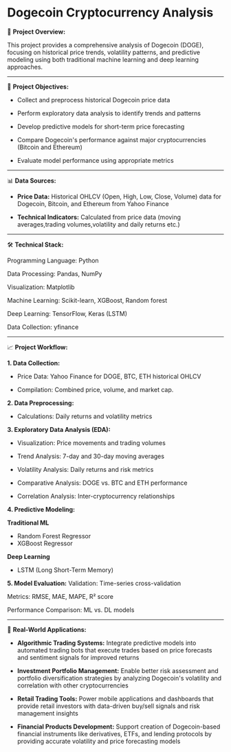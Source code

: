 # Dogecoin Cryptocurrency Analysis

📖 **Project Overview:**

This project provides a comprehensive analysis of Dogecoin (DOGE), focusing on historical price trends, volatility patterns, and predictive modeling using both traditional machine learning and deep learning approaches.  

---

🎯 **Project Objectives:**

- Collect and preprocess historical Dogecoin price data

- Perform exploratory data analysis to identify trends and patterns

- Develop predictive models for short-term price forecasting

- Compare Dogecoin's performance against major cryptocurrencies (Bitcoin and Ethereum)

- Evaluate model performance using appropriate metrics

---

📊 **Data Sources:**

- **Price Data:** Historical OHLCV (Open, High, Low, Close, Volume) data for Dogecoin, Bitcoin, and Ethereum from Yahoo Finance 

- **Technical Indicators:** Calculated from price data (moving averages,trading volumes,volatility and daily returns etc.)

---

🛠️ **Technical Stack:**

Programming Language: Python 

Data Processing: Pandas, NumPy

Visualization: Matplotlib

Machine Learning: Scikit-learn, XGBoost, Random forest

Deep Learning: TensorFlow, Keras (LSTM)

Data Collection: yfinance

---

📈 **Project Workflow:**

**1. Data Collection:**

- Price Data: Yahoo Finance for DOGE, BTC, ETH historical OHLCV

- Compilation: Combined price, volume, and market cap.

**2. Data Preprocessing:**

- Calculations: Daily returns and volatility metrics

**3. Exploratory Data Analysis (EDA):**
- Visualization: Price movements and trading volumes

- Trend Analysis: 7-day and 30-day moving averages

- Volatility Analysis: Daily returns and risk metrics

- Comparative Analysis: DOGE vs. BTC and ETH performance

- Correlation Analysis: Inter-cryptocurrency relationships

**4. Predictive Modeling:**

 **Traditional ML**
- Random Forest Regressor
- XGBoost Regressor

**Deep Learning**
- LSTM (Long Short-Term Memory)

**5. Model Evaluation:**
Validation: Time-series cross-validation

Metrics: RMSE, MAE, MAPE, R² score

Performance Comparison: ML vs. DL models

---

🎯 **Real-World Applications:**

- **Algorithmic Trading Systems:**
        Integrate predictive models into automated trading bots that execute trades based on price forecasts and sentiment signals for improved returns

- **Investment Portfolio Management:**
        Enable better risk assessment and portfolio diversification strategies by analyzing Dogecoin's volatility and correlation with other cryptocurrencies

- **Retail Trading Tools:**
        Power mobile applications and dashboards that provide retail investors with data-driven buy/sell signals and risk management insights

- **Financial Products Development:**
        Support creation of Dogecoin-based financial instruments like derivatives, ETFs, and lending protocols by providing accurate volatility and price forecasting models


